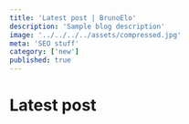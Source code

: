 ```yaml
---
title: 'Latest post | BrunoElo'
description: 'Sample blog description'
image: '../../../../assets/compressed.jpg'
meta: 'SEO stuff'
category: ['new']
published: true
---
```


# Latest post
